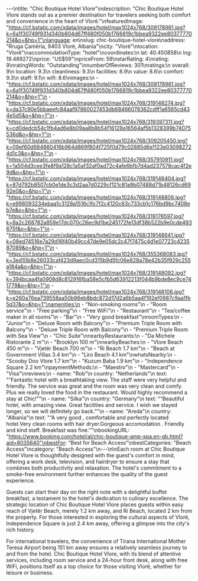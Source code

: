 ---\ntitle: "Chic Boutique Hotel Vlore"\ndescription: "Chic Boutique Hotel Vlore stands out as a premier destination for travelers seeking both comfort and convenience in the heart of Vlorë."\nfeaturedImage: "https://cf.bstatic.com/xdata/images/hotel/max1024x768/309178961.jpg?k=6a1f30749f931d340b804d67ff480f050b1766819c1bbea9322ee80377770214&o=&hp=1"\nlanguage: en\nslug: chic-boutique-hotel-vlore\naddress: "Rruga Çamëria, 9403 Vlorë, Albania"\ncity: "Vlorë"\nlocation: "Vlorë"\naccommodationType: "hotel"\ncoordinates:\n  lat: 40.450858\n  lng: 19.489272\nprice: "US$59"\npriceFrom: 59\nstarRating: 4\nrating: 9\nratingWords: "Outstanding"\nnumberOfReviews: 301\nratings:\n  overall: 9\n  location: 9.3\n  cleanliness: 9.3\n  facilities: 8.9\n  value: 8.6\n  comfort: 9.3\n  staff: 9.1\n  wifi: 8.6\nimages:\n  - "https://cf.bstatic.com/xdata/images/hotel/max1024x768/309178961.jpg?k=6a1f30749f931d340b804d67ff480f050b1766819c1bbea9322ee80377770214&o=&hp=1"\n  - "https://cf.bstatic.com/xdata/images/hotel/max1024x768/319148274.jpg?k=da37c90e5bbaeefc84aaf97860027453db68466078362cdff1a6565cd434e5d5&o=&hp=1"\n  - "https://cf.bstatic.com/xdata/images/hotel/max1024x768/319397311.jpg?k=cd0dedcb54c1fb4ad6e8b09aa8b8b54f16128a16564af5b1328399b74075536d&o=&hp=1"\n  - "https://cf.bstatic.com/xdata/images/hotel/max1024x768/309205450.jpg?k=09ef60d684860416b964d869f804f725f0d79c02885d6e1123e030982724d1c3&o=&hp=1"\n  - "https://cf.bstatic.com/xdata/images/hotel/max1024x768/357910911.jpg?k=1a504d3cee3fe8f9a128c1a5af32af0ad72c4afe6bfb7d4ad237578cac4f2e9d&o=&hp=1"\n  - "https://cf.bstatic.com/xdata/images/hotel/max1024x768/319148404.jpg?k=87d792b8507cb0e1de3c3d2aa7d0229cf121c81a9b07488d71b48126cd6992e0&o=&hp=1"\n  - "https://cf.bstatic.com/xdata/images/hotel/max1024x768/319148806.jpg?k=e998093234ebaa1c3128a1516c1fc7f2c4120c63c733cb1c176bd9bc7408eb7e&o=&hp=1"\n  - "https://cf.bstatic.com/xdata/images/hotel/max1024x768/319176597.jpg?k=8a2c268782a859e17dc070c28ec9d1be245172fe13df38b522b9e0cde493675f&o=&hp=1"\n  - "https://cf.bstatic.com/xdata/images/hotel/max1024x768/319148641.jpg?k=08ed74516e7a29d16f40b49cc47de9e05dc2c47f7475c4d1e07723c423587089&o=&hp=1"\n  - "https://cf.bstatic.com/xdata/images/hotel/max1024x768/355368083.jpg?k=3ed10b8e26033caf423d9aec0cd315b9d5fc06e828a78e42b35f929c255a184a&o=&hp=1"\n  - "https://cf.bstatic.com/xdata/images/hotel/max1024x768/319148092.jpg?k=394bcaa4fa0908d8c812916fba58e5cfb5d63912213f044b9bde8ec9ce741779&o=&hp=1"\n  - "https://cf.bstatic.com/xdata/images/hotel/max1024x768/319148106.jpg?k=e260a76ea739558aa50b96eb8bdc872d17d2a6b5aa4f192ef0987c9aa1fb5d37&o=&hp=1"\namenities:\n  - "Non-smoking rooms"\n  - "Room service"\n  - "Free parking"\n  - "Free WiFi"\n  - "Restaurant"\n  - "Tea/coffee maker in all rooms"\n  - "Bar"\n  - "Very good breakfast"\nroomTypes:\n  - "Junior"\n  - "Deluxe Room with Balcony"\n  - "Premium Triple Room with Balcony"\n  - "Deluxe Triple Room with Balcony"\n  - "Premium Triple Room with Sea View"\n  - "Chic Suite"\nnearbyRestaurants:\n  - "Da Michele Ristorante 2 m"\n  - "Brooklyn 100 m"\nnearbyBeaches:\n  - "Vlore Beach 450 m"\n  - "Vjetër Beach 700 m"\n  - "Ri Beach 1.7 km"\n  - "Beach at Government Villas 3.4 km"\n  - "Liro Beach 4.1 km"\nwhatsNearby:\n  - "Scooby Doo Vlore 1.7 km"\n  - "Kuzum Baba 1.9 km"\n  - "Independence Square 2.2 km"\npaymentMethods:\n  - "Maestro"\n  - "Mastercard"\n  - "Visa"\nreviews:\n  - name: "Rob"\n    country: "Netherlands"\n    text: "“Fantastic hotel with a breathtaking view. The staff were very helpful and friendly. The service was great and the room was very clean and comfy. Plus we really loved the food in the restaurant. Would highly recommend a stay at Chic!”"\n  - name: "Silka"\n    country: "Germany"\n    text: "“Beautiful hotel, with amazing view. Great facilities and service. I wish we stayed longer, so we will definitely go back.”"\n  - name: "Areda"\n    country: "Albania"\n    text: "“A very good , comfortable and perfectly located hotel.Very clean rooms with hair dryer.Gorgeous accomodation . Friendly and kind staff. Breakfast was fine.”"\nbookingURL: "https://www.booking.com/hotel/al/chic-boutique-amp-spa.en-gb.html?aid=8035640"\nbestFor: "Best for Beach Access"\nbestCategories: "Beach Access"\ncategory: "Beach Access"\n---\n\nEach room at Chic Boutique Hotel Vlore is thoughtfully designed with the guest's comfort in mind, offering a work desk, television, and hairdryer to ensure a stay that combines both productivity and relaxation. The hotel's commitment to a smoke-free environment further enhances the quality of the guest experience.

Guests can start their day on the right note with a delightful buffet breakfast, a testament to the hotel's dedication to culinary excellence. The strategic location of Chic Boutique Hotel Vlore places guests within easy reach of Vjetër Beach, merely 1.2 km away, and Ri Beach, located 2 km from the property. For those interested in exploring the cultural aspects of Vlorë, Independence Square is just 2.4 km away, offering a glimpse into the city's rich history.

For international travelers, the convenience of Tirana International Mother Teresa Airport being 151 km away ensures a relatively seamless journey to and from the hotel. Chic Boutique Hotel Vlore, with its blend of attentive services, including room service and a 24-hour front desk, along with free WiFi, positions itself as a top choice for those visiting Vlorë, whether for leisure or business.